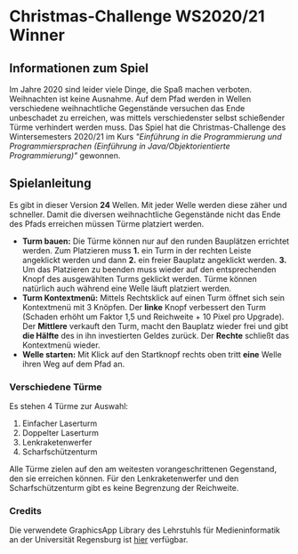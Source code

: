 

# Christmas-Challenge WS2020/21 Winner
## Informationen zum Spiel

Im Jahre 2020 sind leider viele Dinge, die Spaß machen verboten. Weihnachten ist keine Ausnahme. Auf dem Pfad werden in Wellen verschiedene weihnachtliche Gegenstände versuchen das Ende unbeschadet zu erreichen, was mittels verschiedenster selbst schießender Türme verhindert werden muss. Das Spiel hat die Christmas-Challenge des Wintersemesters 2020/21 im Kurs *"Einführung in die Programmierung und Programmiersprachen (Einführung in Java/Objektorientierte Programmierung)"* gewonnen.

## Spielanleitung

Es gibt in dieser Version **24** Wellen. Mit jeder Welle werden diese zäher und schneller. Damit die diversen weihnachtliche Gegenstände nicht das Ende des Pfads erreichen müssen Türme platziert werden.

- **Turm bauen:** Die Türme können nur auf den runden Bauplätzen errichtet werden. Zum Platzieren muss **1.** ein Turm in der rechten Leiste angeklickt werden und dann **2.** ein freier Bauplatz angeklickt werden. **3.** Um das Platzieren zu beenden muss wieder auf den entsprechenden Knopf des ausgewählten Turms geklickt werden. Türme können natürlich auch während eine Welle läuft platziert werden.
- **Turm Kontextmenü:** Mittels Rechtsklick auf einen Turm öffnet sich sein Kontextmenü mit 3 Knöpfen. Der **linke** Knopf verbessert den Turm (Schaden erhöht um Faktor 1,5 und Reichweite + 10 Pixel pro Upgrade). Der **Mittlere** verkauft den Turm, macht den Bauplatz wieder frei und gibt **die Hälfte** des in ihn investierten Geldes zurück. Der **Rechte** schließt das Kontextmenü wieder.
- **Welle starten:** Mit Klick auf den Startknopf rechts oben tritt **eine** Welle ihren Weg auf dem Pfad an.

### Verschiedene Türme

Es stehen 4 Türme zur Auswahl:
1. Einfacher Laserturm
2. Doppelter Laserturm
3. Lenkraketenwerfer
4. Scharfschützenturm

Alle Türme zielen auf den am weitesten vorangeschrittenen Gegenstand, den sie erreichen können. Für den Lenkraketenwerfer und den Scharfschützenturm gibt es keine Begrenzung der Reichweite.

### Credits
Die verwendete GraphicsApp Library des Lehrstuhls für Medieninformatik an der Universität Regensburg ist [hier](https://github.com/OOP-Regensburg/GraphicsApp-Reborn-Library "https://github.com/OOP-Regensburg/GraphicsApp-Reborn-Library") verfügbar.
